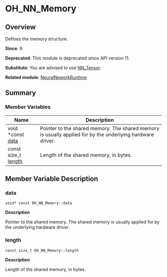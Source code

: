 # OH_NN_Memory


## Overview

Defines the memory structure.

**Since**: 9

**Deprecated**: This module is deprecated since API version 11.

**Substitute**: You are advised to use [NN_Tensor](_neural_network_runtime.md#nn_tensor).

**Related module**: [NeuralNeworkRuntime](_neural_network_runtime.md)


## Summary


### Member Variables

| Name| Description| 
| -------- | -------- |
| void \*const [data](#data) | Pointer to the shared memory. The shared memory is usually applied for by the underlying hardware driver.| 
| const size_t [length](#length) | Length of the shared memory, in bytes.| 


## Member Variable Description


### data

```
void* const OH_NN_Memory::data
```

**Description**

Pointer to the shared memory. The shared memory is usually applied for by the underlying hardware driver.


### length

```
const size_t OH_NN_Memory::length
```

**Description**

Length of the shared memory, in bytes.

